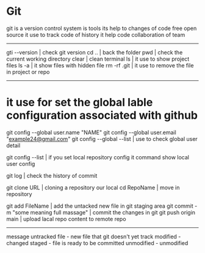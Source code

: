 # Git

git is a version control system is tools its help to changes of code
free open source
it use to track code of history
it help code collaboration of team

---

gti --version | check git version
cd .. | back the folder
pwd | check the current working directory
clear | clean terminal
ls | it use to show project files
ls -a | it show files with hidden file
rm -rf .git | it use to remove the file in project or repo

---

# it use for set the global lable configuration associated with github

git config --global user.name "NAME"
git config --global user.email "example24@gmail.com"
git config --global --list | use to check global user detail

git config --list | if you set local repository config it command show local user config

git log | check the history of commit

git clone URL | cloning a repository our local
cd RepoName | move in repository

git add FileName | add the untacked new file in git staging area
git commit -m "some meaning full massage" | commit the changes in git
git push origin main | upload lacal repo content to remote repo

---

message
untracked file - new file that git doesn't yet track
modified - changed
staged - file is ready to be committed
unmodified - unmodified
